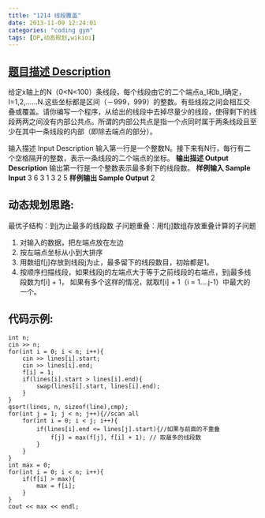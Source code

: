 ```yaml
---
title: "1214 线段覆盖"
date: 2013-11-09 12:24:01
categories: "coding gym"
tags: [DP,动态规划,wikioi]
---
```

## [题目描述 Description](http://www.wikioi.com/problem/1214/)
给定x轴上的N（0<N<100）条线段，每个线段由它的二个端点a_I和b_I确定，I=1,2,……N.这些坐标都是区间（－999，999）的整数。有些线段之间会相互交叠或覆盖。请你编写一个程序，从给出的线段中去掉尽量少的线段，使得剩下的线段两两之间没有内部公共点。所谓的内部公共点是指一个点同时属于两条线段且至少在其中一条线段的内部（即除去端点的部分）。

<!-- more -->

输入描述 Input Description
输入第一行是一个整数N。接下来有N行，每行有二个空格隔开的整数，表示一条线段的二个端点的坐标。
**输出描述 Output Description**
输出第一行是一个整数表示最多剩下的线段数。
**样例输入 Sample Input**
3
6 3
1 3
2 5
**样例输出 Sample Output**
2

## 动态规划思路:
最优子结构：到j为止最多的线段数
子问题重叠：用f[j]数组存放重叠计算的子问题
1. 对输入的数据，把左端点放在左边
2. 按左端点坐标从小到大排序
3. 用数组f[j]存放到线段j为止，最多留下的线段数目，初始都是1。
4. 按顺序扫描线段，如果线段j的左端点大于等于之前线段的右端点，到j最多线段数为f[i] + 1， 如果有多个这样的情况，就取f[i] + 1（i = 1....j-1）中最大的一个。

## 代码示例:

    
    int n;
    cin >> n;
    for(int i = 0; i < n; i++){
        cin >> lines[i].start;
        cin >> lines[i].end;
        f[i] = 1;
        if(lines[i].start > lines[i].end){
            swap(lines[i].start, lines[i].end);
        }
    }
    qsort(lines, n, sizeof(line),cmp);
    for(int j = 1; j < n; j++){//scan all
        for(int i = 0; i < j; i++){ 
            if(lines[i].end <= lines[j].start){//如果与前面的不重叠
                f[j] = max(f[j], f[i] + 1); // 取最多的线段数
            }
        }
    }
    int max = 0;
    for(int i = 0; i < n; i++){
        if(f[i] > max){
            max = f[i];
        }
    }
    cout << max << endl;






